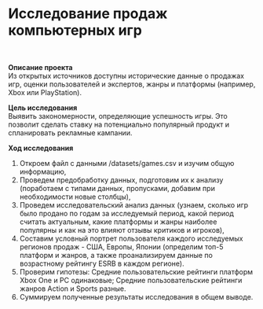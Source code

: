 # Исследование продаж компьютерных игр
<br>


**Описание проекта**<br>
Из открытых источников доступны исторические данные о продажах игр, оценки пользователей и экспертов, жанры и платформы (например, Xbox или PlayStation).

**Цель исследования**<br>
Выявить закономерности, определяющие успешность игры. Это позволит сделать ставку на потенциально популярный продукт и спланировать рекламные кампании.<br>

**Ход исследования**<br>
1. Откроем файл с данными /datasets/games.csv и изучим общую информацию,
2. Проведем предобработку данных, подготовим их к анализу (поработаем с типами данных, пропусками, добавим при необходимости новые столбцы),
3. Проведем исследовательский анализ данных (узнаем, сколько игр было продано по годам за исследуемый период, какой период считать актуальным, какие платформы и жанры наиболее популярны и как на это влияют отзывы критиков и игроков),
4. Составим условный портрет пользователя каждого исследуемых регионов продаж - США, Европы, Японии (определим топ-5 платформ и жанров, а также проанализируем данные по возрастному рейтингу ESRB в каждом регионе).
5. Проверим гипотезы: Средние пользовательские рейтинги платформ Xbox One и PC одинаковые; Средние пользовательские рейтинги жанров Action и Sports разные.
6. Суммируем полученные результаты исследования в общем выводе.
